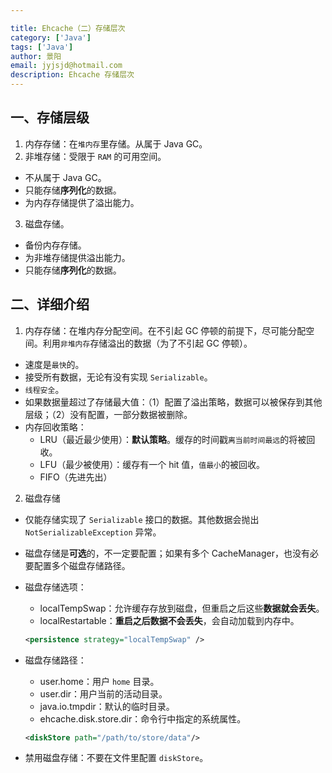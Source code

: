 ```yaml
---

title: Ehcache（二）存储层次
category: ['Java']
tags: ['Java']
author: 景阳
email: jyjsjd@hotmail.com
description: Ehcache 存储层次
---
```


## 一、存储层级
1. 内存存储：在`堆内存`里存储。从属于 Java GC。
2. 非堆存储：受限于 `RAM` 的可用空间。
  * 不从属于 Java GC。
  * 只能存储**序列化**的数据。
  * 为内存存储提供了溢出能力。
3. 磁盘存储。
  * 备份内存存储。
  * 为非堆存储提供溢出能力。
  * 只能存储**序列化**的数据。

## 二、详细介绍
1. 内存存储：在堆内存分配空间。在不引起 GC 停顿的前提下，尽可能分配空间。利用`非堆内存`存储溢出的数据（为了不引起 GC 停顿）。
* 速度是`最快`的。
* 接受所有数据，无论有没有实现 `Serializable`。
* `线程安全`。
* 如果数据量超过了存储最大值：（1）配置了溢出策略，数据可以被保存到其他层级；（2）没有配置，一部分数据被删除。
* 内存回收策略：
  - LRU（最近最少使用）：**默认策略**。缓存的时间戳`离当前时间最远`的将被回收。
  - LFU（最少被使用）：缓存有一个 hit 值，`值最小`的被回收。
  - FIFO（先进先出）

2. 磁盘存储
* 仅能存储实现了 `Serializable` 接口的数据。其他数据会抛出 `NotSerializableException` 异常。
* 磁盘存储是**可选**的，不一定要配置；如果有多个 CacheManager，也没有必要配置多个磁盘存储路径。
* 磁盘存储选项：
  - localTempSwap：允许缓存存放到磁盘，但重启之后这些**数据就会丢失**。
  - localRestartable：**重启之后数据不会丢失**，会自动加载到内存中。

  ```xml
  <persistence strategy="localTempSwap" />
  ```

* 磁盘存储路径：
  - user.home：用户 `home` 目录。
  - user.dir：用户当前的活动目录。
  - java.io.tmpdir：默认的临时目录。
  - ehcache.disk.store.dir：命令行中指定的系统属性。

  ```xml
  <diskStore path="/path/to/store/data"/>
  ```

* 禁用磁盘存储：不要在文件里配置 `diskStore`。
